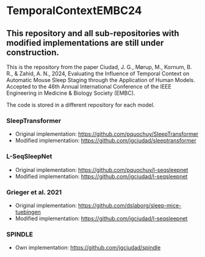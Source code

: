 # TemporalContextEMBC24

## This repository and all sub-repositories with modified implementations are still under construction.

This is the repository from the paper Ciudad, J. G., Mørup, M., Kornum, B. R., & Zahid, A. N., 2024, Evaluating the Influence of Temporal Context on Automatic Mouse Sleep Staging through the Application of Human Models. Accepted to the 46th Annual International Conference of the IEEE Engineering in Medicine & Biology Society (EMBC).

The code is stored in a different repository for each model.

### SleepTransformer

* Original implementation: https://github.com/pquochuy/SleepTransformer
* Modified implementation: https://github.com/jgciudad/sleeptransformer

### L-SeqSleepNet

* Original implementation: https://github.com/pquochuy/l-seqsleepnet
* Modified implementation: https://github.com/jgciudad/l-seqsleepnet

### Grieger et al. 2021

* Original implementation: https://github.com/dslaborg/sleep-mice-tuebingen
* Modified implementation: https://github.com/jgciudad/l-seqsleepnet

### SPINDLE

* Own implementation: https://github.com/jgciudad/spindle
